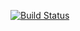 [![Build Status](https://app.travis-ci.com/lap-Dmitry/Async-await-10.2.svg?branch=master)](https://app.travis-ci.com/lap-Dmitry/Async-await-10.2)